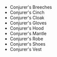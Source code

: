 - <WowHeadItem id="9851">Conjurer's Breeches</WowHeadItem>
- <WowHeadItem id="9853">Conjurer's Cinch</WowHeadItem>
- <WowHeadItem id="9847">Conjurer's Cloak</WowHeadItem>
- <WowHeadItem id="9848">Conjurer's Gloves</WowHeadItem>
- <WowHeadItem id="9849">Conjurer's Hood</WowHeadItem>
- <WowHeadItem id="9850">Conjurer's Mantle</WowHeadItem>
- <WowHeadItem id="9852">Conjurer's Robe</WowHeadItem>
- <WowHeadItem id="9845">Conjurer's Shoes</WowHeadItem>
- <WowHeadItem id="9844">Conjurer's Vest</WowHeadItem>